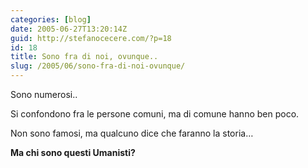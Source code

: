 ```yaml
---
categories: [blog]
date: 2005-06-27T13:20:14Z
guid: http://stefanocecere.com/?p=18
id: 18
title: Sono fra di noi, ovunque..
slug: /2005/06/sono-fra-di-noi-ovunque/
---
```


Sono numerosi..

Si confondono fra le persone comuni, ma di comune hanno ben poco.

Non sono famosi, ma qualcuno dice che faranno la storia…

**Ma chi sono questi Umanisti?**